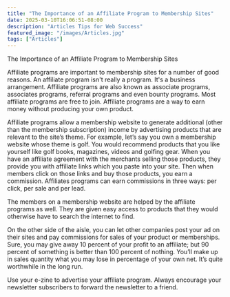 ```yaml
---
title: "The Importance of an Affiliate Program to Membership Sites"
date: 2025-03-10T16:06:51-08:00
description: "Articles Tips for Web Success"
featured_image: "/images/Articles.jpg"
tags: ["Articles"]
---
```


The Importance of an Affiliate Program to Membership Sites

Affiliate programs are important to membership sites for a number of good reasons. An affiliate program isn't really a program. It's a business arrangement.
Affiliate programs are also known as associate programs, associates programs, referral programs and even bounty programs. Most affiliate programs are free to join. Affiliate programs are a way to earn money without producing your own product.  

Affiliate programs allow a membership website to generate additional (other than the membership subscription) income by advertising products that are relevant to the site’s theme. For example, let’s say you own a membership website whose theme is golf. You would recommend products that you like yourself like golf books, magazines, videos and golfing gear. When you have an affiliate agreement with the merchants selling those products, they provide you with affiliate links which you paste into your site. Then when members click on those links and buy those products, you earn a commission. Affiliates programs can earn commissions in three ways: per click, per sale and per lead. 

The members on a membership website are helped by the affiliate programs as well. They are given easy access to products that they would otherwise have to search the internet to find. 

On the other side of the aisle, you can let other companies post your ad on their sites and pay commissions for sales of your product or memberships. Sure, you may give away 10 percent of your profit to an affiliate; but 90 percent of something is better than 100 percent of nothing. You’ll make up in sales quantity what you may lose in percentage of your own net. It’s quite worthwhile in the long run.

Use your e-zine to advertise your affiliate program. Always encourage your newsletter subscribers to forward the newsletter to a friend.


